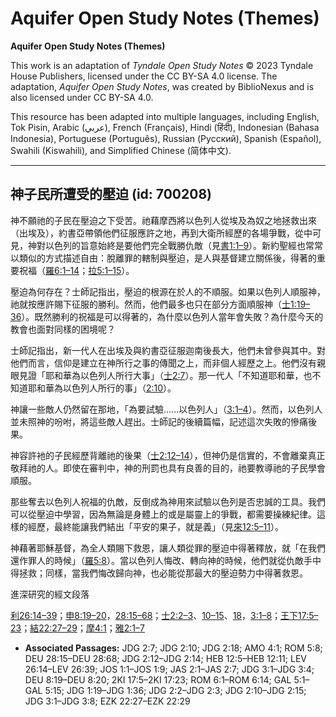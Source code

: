 # Aquifer Open Study Notes (Themes)

**Aquifer Open Study Notes (Themes)**

This work is an adaptation of *Tyndale Open Study Notes* © 2023 Tyndale House Publishers, licensed under the CC BY\-SA 4\.0 license. The adaptation, *Aquifer Open Study Notes*, was created by BiblioNexus and is also licensed under CC BY\-SA 4\.0\.

This resource has been adapted into multiple languages, including English, Tok Pisin, Arabic (عربي), French (Français), Hindi (हिंदी), Indonesian (Bahasa Indonesia), Portuguese (Português), Russian (Русский), Spanish (Español), Swahili (Kiswahili), and Simplified Chinese (简体中文).



--------------------------------

## 神子民所遭受的壓迫 (id: 700208)

神不願祂的子民在壓迫之下受苦。祂藉摩西將以色列人從埃及為奴之地拯救出來（出埃及），約書亞帶領他們征服應許之地，再到大衛所經歷的各場爭戰，從中可見，神對以色列的旨意始終是要他們完全戰勝仇敵（見[書1:1–9](https://ref.ly/Josh1:1-Josh1:9)）。新約聖經也常常以類似的方式描述自由：脫離罪的轄制與壓迫，是人與基督建立關係後，得著的重要祝福（[羅6:1–14](https://ref.ly/Rom6:1-Rom6:14)；[拉5:1–15](https://ref.ly/Gal5:1-Gal5:15)）。

壓迫為何存在？士師記指出，壓迫的根源在於人的不順服。如果以色列人順服神，祂就按應許賜下征服的勝利。然而，他們最多也只在部分方面順服神（[士1:19–36](https://ref.ly/Judg1:19-Judg1:36)）。既然勝利的祝福是可以得著的，為什麼以色列人當年會失敗？為什麼今天的教會也面對同樣的困境呢？

士師記指出，新一代人在出埃及與約書亞征服迦南後長大，他們未曾參與其中。對他們而言，信仰是建立在神所行之事的傳聞之上，而非個人經歷之上。他們沒有親眼見證「耶和華為以色列人所行大事」（[士2:7](https://ref.ly/Judg2:7)）。那一代人「不知道耶和華，也不知道耶和華為以色列人所行的事」（[2:10](https://ref.ly/Judg2:10)）。

神讓一些敵人仍然留在那地，「為要試驗……以色列人」（[3:1–4](https://ref.ly/Judg3:1-Judg3:4)）。然而，以色列人並未照神的吩咐，將這些敵人趕出。士師記的後續篇幅，記述這次失敗的慘痛後果。

神容許衪的子民經歷背離祂的後果（[士2:12–14](https://ref.ly/Judg2:12-Judg2:14)），但神仍是信實的，不會離棄真正敬拜祂的人。即使在審判中，神的刑罰也具有良善的目的，祂要教導祂的子民學會順服。

那些奪去以色列人祝福的仇敵，反倒成為神用來試驗以色列是否忠誠的工具。我們可以從壓迫中學習，因為無論是身體上的或是屬靈上的爭戰，都需要操練紀律。這樣的經歷，最終能讓我們結出「平安的果子，就是義」（見[來12:5–11](https://ref.ly/Heb12:5-Heb12:11)）。

神藉著耶穌基督，為全人類賜下救恩，讓人類從罪的壓迫中得著釋放，就「在我們還作罪人的時候」（[羅5:8](https://ref.ly/Rom5:8)）。當以色列人悔改、轉向神的時候，他們就從仇敵手中得拯救；同樣，當我們悔改歸向神，也必能從那最大的壓迫勢力中得著救恩。

進深研究的經文段落

[利26:14–39](https://ref.ly/Lev26:14-Lev26:39)；[申8:19–20](https://ref.ly/Deut8:19-Deut8:20)，[28:15–68](https://ref.ly/Deut28:15-Deut28:68)；[士2:2–3](https://ref.ly/Judg2:2-Judg2:3)、[10–15](https://ref.ly/Judg2:10-Judg2:15)、[18](https://ref.ly/Judg2:18)，[3:1–8](https://ref.ly/Judg3:1-Judg3:8)；[王下17:5–23](https://ref.ly/2Kgs17:5-2Kgs17:23)；[結22:27–29](https://ref.ly/Ezek22:27-Ezek22:29)；[摩4:1](https://ref.ly/Amos4:1)；[雅2:1–7](https://ref.ly/Jas2:1-Jas2:7)

* **Associated Passages:** JDG 2:7; JDG 2:10; JDG 2:18; AMO 4:1; ROM 5:8; DEU 28:15–DEU 28:68; JDG 2:12–JDG 2:14; HEB 12:5–HEB 12:11; LEV 26:14–LEV 26:39; JOS 1:1–JOS 1:9; JAS 2:1–JAS 2:7; JDG 3:1–JDG 3:4; DEU 8:19–DEU 8:20; 2KI 17:5–2KI 17:23; ROM 6:1–ROM 6:14; GAL 5:1–GAL 5:15; JDG 1:19–JDG 1:36; JDG 2:2–JDG 2:3; JDG 2:10–JDG 2:15; JDG 3:1–JDG 3:8; EZK 22:27–EZK 22:29

